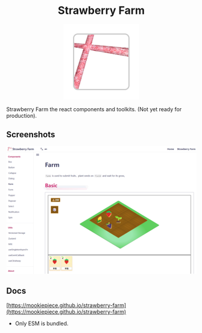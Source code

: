 <h1 align="center">Strawberry Farm</h1>
<p align="center">
  <img src="https://github.com/Mookiepiece/strawberry-farm/blob/dev/packages/docs/assets/logo.png" width="200px" alt="logo" />
</p>

Strawberry Farm the react components and toolkits. (Not yet ready for production).

## Screenshots

<a href="https://mookiepiece.github.io/strawberry-farm/">
  <img src="https://github.com/Mookiepiece/strawberry-farm/blob/dev/packages/docs/assets/screenshot.jpg" alt="screenshot" />
</a>

## Docs

[https://mookiepiece.github.io/strawberry-farm](https://mookiepiece.github.io/strawberry-farm)

- Only ESM is bundled.
